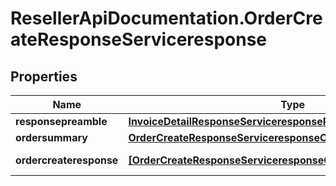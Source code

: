 # ResellerApiDocumentation.OrderCreateResponseServiceresponse

## Properties

Name | Type | Description | Notes
------------ | ------------- | ------------- | -------------
**responsepreamble** | [**InvoiceDetailResponseServiceresponseResponsepreamble**](InvoiceDetailResponseServiceresponseResponsepreamble.md) |  | [optional] 
**ordersummary** | [**OrderCreateResponseServiceresponseOrdersummary**](OrderCreateResponseServiceresponseOrdersummary.md) |  | [optional] 
**ordercreateresponse** | [**[OrderCreateResponseServiceresponseOrdercreateresponseInner]**](OrderCreateResponseServiceresponseOrdercreateresponseInner.md) | Collection of orders | [optional] 


